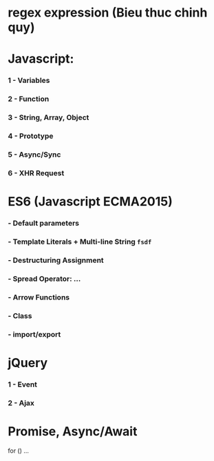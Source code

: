# regex expression (Bieu thuc chinh quy)

# Javascript:

### 1 - Variables

### 2 - Function

### 3 - String, Array, Object

### 4 - Prototype

### 5 - Async/Sync

### 6 - XHR Request

# ES6 (Javascript ECMA2015)

### - Default parameters

### - Template Literals + Multi-line String `fsdf`

### - Destructuring Assignment

### - Spread Operator: ...

### - Arrow Functions

### - Class

### - import/export

# jQuery

### 1 - Event

### 2 - Ajax


# Promise, Async/Await
for () ...